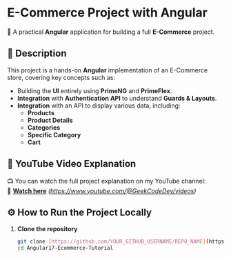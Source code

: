 # E-Commerce Project with Angular  
🚀 A practical **Angular** application for building a full **E-Commerce** project.  

## 📌 Description  
This project is a hands-on **Angular** implementation of an E-Commerce store, covering key concepts such as:  

- Building the **UI** entirely using **PrimeNG** and **PrimeFlex**.  
- **Integration** with **Authentication API** to understand **Guards & Layouts**.  
- **Integration** with an API to display various data, including:  
  - **Products**  
  - **Product Details**  
  - **Categories**  
  - **Specific Category**  
  - **Cart**  

## 🎥 YouTube Video Explanation  
📺 You can watch the full project explanation on my YouTube channel:  
🔗 **[Watch here](#)** *(https://www.youtube.com/@GeekCodeDev/videos)*  

## ⚙️ How to Run the Project Locally  

1. **Clone the repository**  
   ```bash
   git clone [https://github.com/YOUR_GITHUB_USERNAME/REPO_NAME](https://github.com/marobakr/Angular17-Ecommerce-Tutorial).git
   cd Angular17-Ecommerce-Tutorial
